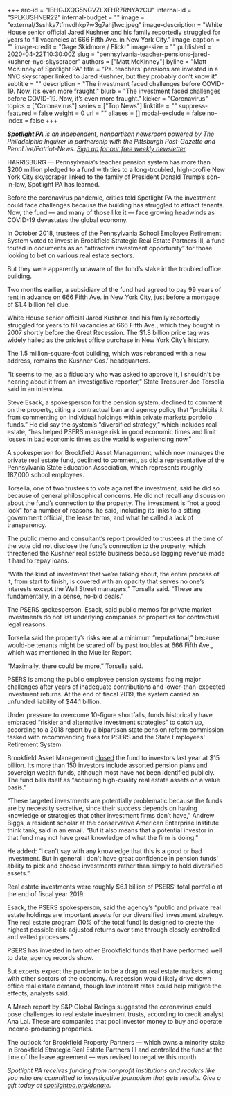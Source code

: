 +++
arc-id = "IBHGJXQG5NGVZLXFHR7RNYA2CU"
internal-id = "SPLKUSHNER22"
internal-budget = ""
image = "external/3sshka7tfmvdhkp7w3g7ahj1wc.jpeg"
image-description = "White House senior official Jared Kushner and his family reportedly struggled for years to fill vacancies at 666 Fifth Ave. in New York City."
image-caption = ""
image-credit = "Gage Skidmore / Flickr"
image-size = ""
published = 2020-04-22T10:30:00Z
slug = "pennsylvania-teacher-pensions-jared-kushner-nyc-skyscraper"
authors = ["Matt McKinney"]
byline = "Matt McKinney of Spotlight PA"
title = "Pa. teachers’ pensions are invested in a NYC skyscraper linked to Jared Kushner, but they probably don’t know it"
subtitle = ""
description = "The investment faced challenges before COVID-19. Now, it’s even more fraught."
blurb = "The investment faced challenges before COVID-19. Now, it’s even more fraught."
kicker = "Coronavirus"
topics = ["Coronavirus"]
series = ["Top News"]
linktitle = ""
suppress-featured = false
weight = 0
url = ""
aliases = []
modal-exclude = false
no-index = false
+++

<a href="https://www.spotlightpa.org/"><i><b>Spotlight PA</b></i></a><i> is an independent, nonpartisan newsroom powered by The Philadelphia Inquirer in partnership with the Pittsburgh Post-Gazette and PennLive/Patriot-News. </i><a href="https://www.spotlightpa.org/newsletters"><i>Sign up for our free weekly newsletter</i></a><i>.</i>

HARRISBURG — Pennsylvania’s teacher pension system has more than $200 million pledged to a fund with ties to a long-troubled, high-profile New York City skyscraper linked to the family of President Donald Trump’s son-in-law, Spotlight PA has learned.

Before the coronavirus pandemic, critics told Spotlight PA the investment could face challenges because the building has struggled to attract tenants. Now, the fund — and many of those like it — face growing headwinds as COVID-19 devastates the global economy.

In October 2018, trustees of the Pennsylvania School Employee Retirement System voted to invest in Brookfield Strategic Real Estate Partners III, a fund touted in documents as an “attractive investment opportunity” for those looking to bet on various real estate sectors.

But they were apparently unaware of the fund’s stake in the troubled office building.

Two months earlier, a subsidiary of the fund had agreed to pay 99 years of rent in advance on 666 Fifth Ave. in New York City, just before a mortgage of $1.4 billion fell due.

<script src="https://www.spotlightpa.org/embed.js" async></script><div data-spl-embed-version="1" data-spl-src="https://www.spotlightpa.org/embeds/donate/"></div>


White House senior official Jared Kushner and his family reportedly struggled for years to fill vacancies at 666 Fifth Ave., which they bought in 2007 shortly before the Great Recession. The $1.8 billion price tag was widely hailed as the priciest office purchase in New York City’s history.

The 1.5 million-square-foot building, which was rebranded with a new address, remains the Kushner Cos.’ headquarters.

"It seems to me, as a fiduciary who was asked to approve it, I shouldn't be hearing about it from an investigative reporter," State Treasurer Joe Torsella said in an interview.

Steve Esack, a spokesperson for the pension system, declined to comment on the property, citing a contractual ban and agency policy that “prohibits it from commenting on individual holdings within private markets portfolio funds.” He did say the system’s “diversified strategy,” which includes real estate, “has helped PSERS manage risk in good economic times and limit losses in bad economic times as the world is experiencing now.”

A spokesperson for Brookfield Asset Management, which now manages the private real estate fund, declined to comment, as did a representative of the Pennsylvania State Education Association, which represents roughly 187,000 school employees.

Torsella, one of two trustees to vote against the investment, said he did so because of general philosophical concerns. He did not recall any discussion about the fund’s connection to the property. The investment is “not a good look” for a number of reasons, he said, including its links to a sitting government official, the lease terms, and what he called a lack of transparency.

The public memo and consultant’s report provided to trustees at the time of the vote did not disclose the fund’s connection to the property, which threatened the Kushner real estate business because lagging revenue made it hard to repay loans.

“With the kind of investment that we’re talking about, the entire process of it, from start to finish, is covered with an opacity that serves no one’s interests except the Wall Street managers,” Torsella said. “These are fundamentally, in a sense, no-bid deals.”

<script src="https://www.spotlightpa.org/embed.js" async></script><div data-spl-embed-version="1" data-spl-src="https://www.spotlightpa.org/embeds/tips/?tip_text=Do%20you%20have%20a%20tip%20about%20%3Cb%3EPennsylvania's%20state%20employee%20pension%20systems%3F%3C%2Fb%3E%20Send%20it%20to%20us%20now."></div>

The PSERS spokesperson, Esack, said public memos for private market investments do not list underlying companies or properties for contractual legal reasons.

Torsella said the property’s risks are at a minimum “reputational,” because would-be tenants might be scared off by past troubles at 666 Fifth Ave., which was mentioned in the Mueller Report.

“Maximally, there could be more,” Torsella said.

PSERS is among the public employee pension systems facing major challenges after years of inadequate contributions and lower-than-expected investment returns. At the end of fiscal 2019, the system carried an unfunded liability of $44.1 billion.

Under pressure to overcome 10-figure shortfalls, funds historically have embraced “riskier and alternative investment strategies” to catch up, according to a 2018 report by a bipartisan state pension reform commission tasked with recommending fixes for PSERS and the State Employees' Retirement System.

Brookfield Asset Management <a href="https://bam.brookfield.com/press-releases/2019/01-31-2019">closed</a> the fund to investors last year at $15 billion. Its more than 150 investors include assorted pension plans and sovereign wealth funds, although most have not been identified publicly. The fund bills itself as “acquiring high-quality real estate assets on a value basis.”

“These targeted investments are potentially problematic because the funds are by necessity secretive, since their success depends on having knowledge or strategies that other investment firms don’t have,” Andrew Biggs, a resident scholar at the conservative American Enterprise Institute think tank, said in an email. “But it also means that a potential investor in that fund may not have great knowledge of what the firm is doing.”

He added: “I can't say with any knowledge that this is a good or bad investment. But in general I don't have great confidence in pension funds' ability to pick and choose investments rather than simply to hold diversified assets.”

<script src="https://www.spotlightpa.org/embed.js" async></script><div data-spl-embed-version="1" data-spl-src="https://www.spotlightpa.org/embeds/newsletter/"></div>


Real estate investments were roughly $6.1 billion of PSERS’ total portfolio at the end of fiscal year 2019.

Esack, the PSERS spokesperson, said the agency’s “public and private real estate holdings are important assets for our diversified investment strategy. The real estate program (10% of the total fund) is designed to create the highest possible risk-adjusted returns over time through closely controlled and vetted processes.”

PSERS has invested in two other Brookfield funds that have performed well to date, agency records show.

But experts expect the pandemic to be a drag on real estate markets, along with other sectors of the economy. A recession would likely drive down office real estate demand, though low interest rates could help mitigate the effects, analysts said.

A March report by S&amp;P Global Ratings suggested the coronavirus could pose challenges to real estate investment trusts, according to credit analyst Ana Lai. These are companies that pool investor money to buy and operate income-producing properties.

The outlook for Brookfield Property Partners — which owns a minority stake in Brookfield Strategic Real Estate Partners III and controlled the fund at the time of the lease agreement — was revised to negative this month.

<i>Spotlight PA receives funding from nonprofit institutions and readers like you who are committed to investigative journalism that gets results. Give a gift today at </i><a href="https://www.spotlightpa.org/donate"><i>spotlightpa.org/donate</i></a><i>.</i>

